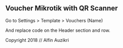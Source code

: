 ## Voucher Mikrotik with QR Scanner ##

Go to Settings > Template > Vouchers (Name)

And replace code on the Header section and row.



Copyright 2018 // Alfin Auzikri
